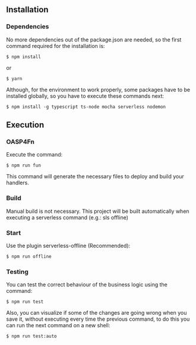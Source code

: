 ## Installation

### Dependencies

No more dependencies out of the package.json are needed, so the first command required for the installation is:

    $ npm install

or

    $ yarn

Although, for the environment to work properly, some packages have to be installed globally, so you have to execute these commands next:

    $ npm install -g typescript ts-node mocha serverless nodemon

## Execution

### OASP4Fn

Execute the command:

    $ npm run fun

This command will generate the necessary files to deploy and build your handlers.

### Build

Manual build is not necessary. This project will be built automatically when executing a serverless command (e.g.: sls offline)

### Start

Use the plugin serverless-offline (Recommended):

```bash
$ npm run offline
```

### Testing

You can test the correct behaviour of the business logic using the command:

    $ npm run test

Also, you can visualize if some of the changes are going wrong when you save it, without executing every time the previous command, to do this you can run the next command on a new shell:

    $ npm run test:auto